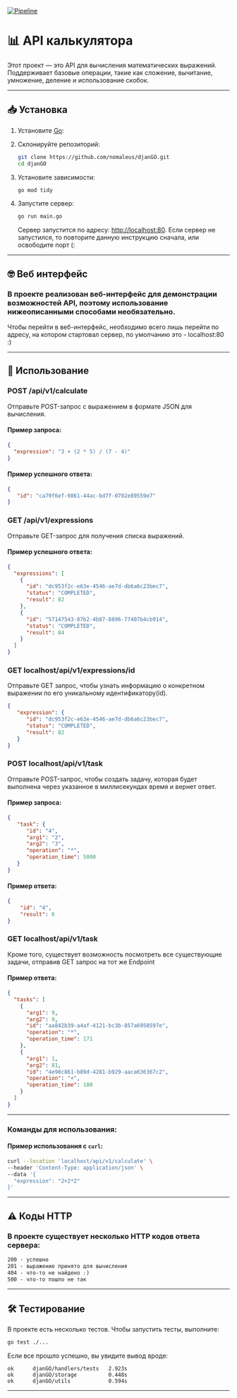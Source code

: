 [![Pipeline](https://github.com/Nomaleus/djanGO/actions/workflows/go.yml/badge.svg)](https://github.com/Nomaleus/djanGO/actions/workflows/go.yml) 
# 📊 **API калькулятора**

Этот проект — это API для вычисления математических выражений. Поддерживает базовые операции, такие как сложение, вычитание, умножение, деление и использование скобок.

---

## 📥 Установка
1. Установите [Go](https://go.dev/doc/install):

2. Склонируйте репозиторий:
   ```bash
   git clone https://github.com/nomaleus/djanGO.git
   cd djanGO
   ```

3. Установите зависимости:
   ```bash
   go mod tidy
   ```

4. Запустите сервер:
   ```bash
   go run main.go
   ```

   Сервер запустится по адресу: [http://localhost:80](http://localhost:80).
   Если сервер не запустился, то повторите данную инструкцию сначала, или освободите порт (: 

---
## 🤓 Веб интерфейс
### В проекте реализован веб-интерфейс для демонстрации возможностей API, поэтому использование нижеописанными способами необязательно.
Чтобы перейти в веб-интерфейс, необходимо всего лишь перейти по адресу, на котором стартовал сервер, по умолчанию это - localhost:80 :)

---

## 🚀 Использование

### **POST /api/v1/calculate**

Отправьте POST-запрос с выражением в формате JSON для вычисления.

#### Пример запроса:
```json
{
  "expression": "3 + (2 * 5) / (7 - 4)"
}
```

#### Пример успешного ответа:
```json
{
   "id": "ca79f6ef-9861-44ac-bd7f-0702e89559e7"
}
```

### **GET /api/v1/expressions**

Отправьте GET-запрос для получения списка выражений.

#### Пример успешного ответа:
```json
{
  "expressions": [
    {
      "id": "dc953f2c-e63e-4546-ae7d-db6a6c23bec7",
      "status": "COMPLETED",
      "result": 82
    },
    {
      "id": "57147543-87b2-4b87-8896-77407b4cb914",
      "status": "COMPLETED",
      "result": 84
    }
  ]
}
```

###  GET **localhost/api/v1/expressions/id**

Отправьте GET запрос, чтобы узнать информацию о конкретном выражении по его уникальному идентификатору(id).

```json
{
   "expression": {
      "id": "dc953f2c-e63e-4546-ae7d-db6a6c23bec7",
      "status": "COMPLETED",
      "result": 82
   }
}
```

###  POST **localhost/api/v1/task**
Отправьте POST-запрос, чтобы создать задачу, которая будет выполнена через указанное в миллисекундах время и вернет ответ.
#### Пример запроса:
```json
{
   "task": {
      "id": "4",
      "arg1": "2",
      "arg2": "3",
      "operation": "*",
      "operation_time": 5000
   }
}
```
#### Пример ответа:
```json
{
    "id": "4",
    "result": 6
}
```

###  GET **localhost/api/v1/task**
Кроме того, существует возможность посмотреть все существующие задачи, отправив GET запрос на тот же Endpoint
#### Пример ответа:
```json
{
  "tasks": [
    {
      "arg1": 9,
      "arg2": 9,
      "id": "aa842b39-a4af-4121-bc3b-857a6950597e",
      "operation": "*",
      "operation_time": 171
    },
    {
      "arg1": 1,
      "arg2": 81,
      "id": "4e98c861-b89d-4281-b929-aaca636367c2",
      "operation": "+",
      "operation_time": 100
    }
  ]
}
```
---

### Команды для использования:

#### Пример использования с `curl`:
```bash
curl --location 'localhost/api/v1/calculate' \
--header 'Content-Type: application/json' \
--data '{
  "expression": "2+2*2"
}'
```

---

## ⚠️ Коды HTTP

### В проекте существует несколько HTTP кодов ответа сервера:

```css
200 - успешно
201 - выражение принято для вычисления
404 - что-то не найдено :)
500 - что-то пошло не так
```
---

## 🛠 Тестирование

В проекте есть несколько тестов. Чтобы запустить тесты, выполните:

```bash
go test ./...
```

Если все прошло успешно, вы увидите вывод вроде:
```
ok      djanGO/handlers/tests   2.923s
ok      djanGO/storage          0.448s
ok      djanGO/utils            0.594s
```

---